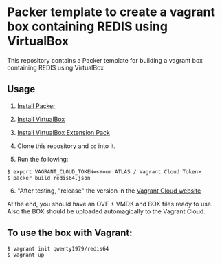# Packer template to create a vagrant box containing REDIS using VirtualBox

This repository contains a Packer template for building a vagrant box containing REDIS using VirtualBox

## Usage

1. [Install Packer](https://www.packer.io/intro/getting-started/install.html#precompiled-binaries)
2. [Install VirtualBox](https://www.virtualbox.org/manual/ch02.html)
3. [Install VirtualBox Extension Pack](https://www.virtualbox.org/manual/ch01.html#intro-installing)
4. Clone this repository and `cd` into it.

5. Run the following:

```
$ export VAGRANT_CLOUD_TOKEN=<Your ATLAS / Vagrant Cloud Token>
$ packer build redis64.json
```
6. "After testing, "release" the version in the [Vagrant Cloud website](https://app.vagrantup.com/)

At the end, you should have an OVF + VMDK and BOX files ready to use.
Also the BOX should be uploaded automagically to the Vagrant Cloud.

## To use the box with Vagrant:

```
$ vagrant init qwerty1979/redis64
$ vagrant up
```

